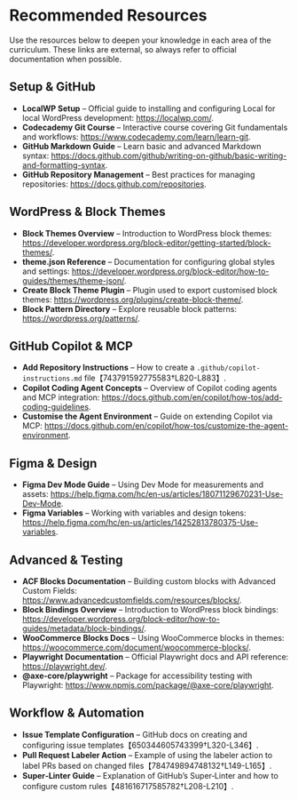 # Recommended Resources

Use the resources below to deepen your knowledge in each area of the curriculum. These links are external, so always refer to official documentation when possible.

## Setup & GitHub

- **LocalWP Setup** – Official guide to installing and configuring Local for local WordPress development: <https://localwp.com/>.
- **Codecademy Git Course** – Interactive course covering Git fundamentals and workflows: <https://www.codecademy.com/learn/learn-git>.
- **GitHub Markdown Guide** – Learn basic and advanced Markdown syntax: <https://docs.github.com/github/writing-on-github/basic-writing-and-formatting-syntax>.
- **GitHub Repository Management** – Best practices for managing repositories: <https://docs.github.com/repositories>.

## WordPress & Block Themes

- **Block Themes Overview** – Introduction to WordPress block themes: <https://developer.wordpress.org/block-editor/getting-started/block-themes/>.
- **theme.json Reference** – Documentation for configuring global styles and settings: <https://developer.wordpress.org/block-editor/how-to-guides/themes/theme-json/>.
- **Create Block Theme Plugin** – Plugin used to export customised block themes: <https://wordpress.org/plugins/create-block-theme/>.
- **Block Pattern Directory** – Explore reusable block patterns: <https://wordpress.org/patterns/>.

## GitHub Copilot & MCP

- **Add Repository Instructions** – How to create a `.github/copilot-instructions.md` file【743791592775583†L820-L883】.
- **Copilot Coding Agent Concepts** – Overview of Copilot coding agents and MCP integration: <https://docs.github.com/en/copilot/how-tos/add-coding-guidelines>.
- **Customise the Agent Environment** – Guide on extending Copilot via MCP: <https://docs.github.com/en/copilot/how-tos/customize-the-agent-environment>.

## Figma & Design

- **Figma Dev Mode Guide** – Using Dev Mode for measurements and assets: <https://help.figma.com/hc/en-us/articles/18071129670231-Use-Dev-Mode>.
- **Figma Variables** – Working with variables and design tokens: <https://help.figma.com/hc/en-us/articles/14252813780375-Use-variables>.

## Advanced & Testing

- **ACF Blocks Documentation** – Building custom blocks with Advanced Custom Fields: <https://www.advancedcustomfields.com/resources/blocks/>.
- **Block Bindings Overview** – Introduction to WordPress block bindings: <https://developer.wordpress.org/block-editor/how-to-guides/metadata/block-bindings/>.
- **WooCommerce Blocks Docs** – Using WooCommerce blocks in themes: <https://woocommerce.com/document/woocommerce-blocks/>.
- **Playwright Documentation** – Official Playwright docs and API reference: <https://playwright.dev/>.
- **@axe‑core/playwright** – Package for accessibility testing with Playwright: <https://www.npmjs.com/package/@axe-core/playwright>.

## Workflow & Automation

- **Issue Template Configuration** – GitHub docs on creating and configuring issue templates【650344605743399†L320-L346】.
- **Pull Request Labeler Action** – Example of using the labeler action to label PRs based on changed files【784749894748132†L149-L165】.
- **Super‑Linter Guide** – Explanation of GitHub’s Super‑Linter and how to configure custom rules【481616717585782†L208-L210】.
